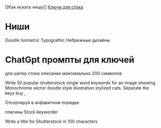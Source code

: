 
[[Как искать нишу]]
[Ключи для стока](https://www.youtube.com/watch?v=8e9e1f10_7M)

# Ниши

Doodle 
Isometric
Typograthic 
Небрежные дизайны


# ChatGpt промпты для ключей

для шатер стока описание максимально 200 символов 

Write 50 popular shutterstock single word keywords for an image showing. Monochrome vector doodle style illustration stylized cats.
Separate the keys buy ,

Отсортируй в алфавитном порядке 

плагины Stock keyworder 

Write a title for Shutterstock in 100 characters 
